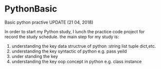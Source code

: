 # PythonBasic
Basic python practive
UPDATE (21 04, 2018)

In order to start my Python study, I lunch the practice code project for record the study schedule. the main step for my study is:
1. understanding the key data structrue of python :string list tuple dict,etc.
2. understanding the key syntactic of python e.g. pass yeild 
3. under standing the key 
3. understanding the key oop concept in python e.g. class instance 
